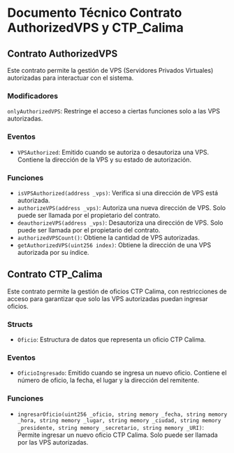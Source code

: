 # Documento Técnico Contrato AuthorizedVPS y CTP_Calima

## Contrato AuthorizedVPS

Este contrato permite la gestión de VPS (Servidores Privados Virtuales) autorizadas para interactuar con el sistema.

### Modificadores

`onlyAuthorizedVPS`: Restringe el acceso a ciertas funciones solo a las VPS autorizadas.

### Eventos

- `VPSAuthorized`: Emitido cuando se autoriza o desautoriza una VPS. Contiene la dirección de la VPS y su estado de autorización.

### Funciones

- `isVPSAuthorized(address _vps)`: Verifica si una dirección de VPS está autorizada.
- `authorizeVPS(address _vps)`: Autoriza una nueva dirección de VPS. Solo puede ser llamada por el propietario del contrato.
- `deauthorizeVPS(address _vps)`: Desautoriza una dirección de VPS. Solo puede ser llamada por el propietario del contrato.
- `authorizedVPSCount()`: Obtiene la cantidad de VPS autorizadas.
- `getAuthorizedVPS(uint256 index)`: Obtiene la dirección de una VPS autorizada por su índice.

## Contrato CTP_Calima

Este contrato permite la gestión de oficios CTP Calima, con restricciones de acceso para garantizar que solo las VPS autorizadas puedan ingresar oficios.

### Structs

- `Oficio`: Estructura de datos que representa un oficio CTP Calima.

### Eventos

- `OficioIngresado`: Emitido cuando se ingresa un nuevo oficio. Contiene el número de oficio, la fecha, el lugar y la dirección del remitente.

### Funciones

- `ingresarOficio(uint256 _oficio, string memory _fecha, string memory _hora, string memory _lugar, string memory _ciudad, string memory _presidente, string memory _secretario, string memory _URI)`: Permite ingresar un nuevo oficio CTP Calima. Solo puede ser llamada por las VPS autorizadas.
